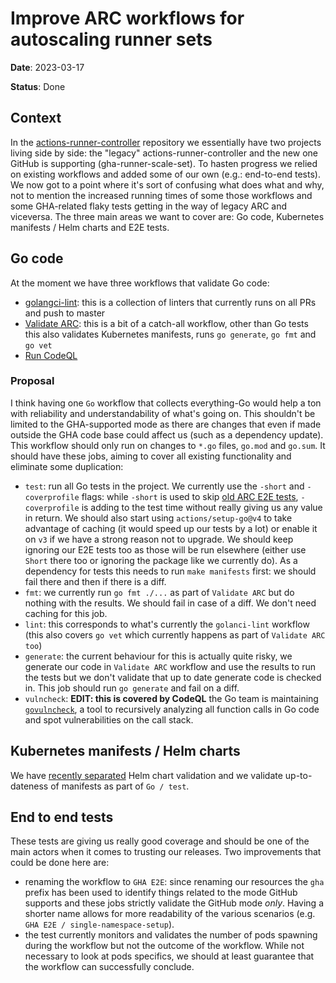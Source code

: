 # Improve ARC workflows for autoscaling runner sets

**Date**: 2023-03-17

**Status**: Done

## Context

In the [actions-runner-controller](https://github.com/actions/actions-runner-controller)
repository we essentially have two projects living side by side: the "legacy"
actions-runner-controller and the new one GitHub is supporting
(gha-runner-scale-set). To hasten progress we relied on existing workflows and
added some of our own (e.g.: end-to-end tests). We now got to a point where it's
sort of confusing what does what and why, not to mention the increased running
times of some those workflows and some GHA-related flaky tests getting in the
way of legacy ARC and viceversa. The three main areas we want to cover are: Go
code, Kubernetes manifests / Helm charts and E2E tests.

## Go code

At the moment we have three workflows that validate Go code:

- [golangci-lint](https://github.com/actions/actions-runner-controller/blob/34f3878/.github/workflows/golangci-lint.yaml):
  this is a collection of linters that currently runs on all PRs and push to
  master
- [Validate ARC](https://github.com/actions/actions-runner-controller/blob/01e9dd3/.github/workflows/validate-arc.yaml):
  this is a bit of a catch-all workflow, other than Go tests this also validates
  Kubernetes manifests, runs `go generate`, `go fmt` and `go vet`
- [Run CodeQL](https://github.com/actions/actions-runner-controller/blob/a095f0b66aad5fbc8aa8d7032f3299233e4c84d2/.github/workflows/run-codeql.yaml)

### Proposal

I think having one `Go` workflow that collects everything-Go would help a ton with
reliability and understandability of what's going on. This shouldn't be limited
to the GHA-supported mode as there are changes that even if made outside the GHA
code base could affect us (such as a dependency update).
This workflow should only run on changes to `*.go` files, `go.mod` and `go.sum`.
It should have these jobs, aiming to cover all existing functionality and
eliminate some duplication:

- `test`: run all Go tests in the project. We currently use the `-short` and
  `-coverprofile` flags: while `-short` is used to skip [old ARC E2E
  tests](https://github.com/actions/actions-runner-controller/blob/master/test/e2e/e2e_test.go#L85-L87),
  `-coverprofile` is adding to the test time without really giving us any value
  in return. We should also start using `actions/setup-go@v4` to take advantage
  of caching (it would speed up our tests by a lot) or enable it on `v3` if we
  have a strong reason not to upgrade. We should keep ignoring our E2E tests too
  as those will be run elsewhere (either use `Short` there too or ignoring the
  package like we currently do). As a dependency for tests this needs to run
  `make manifests` first: we should fail there and then if there is a diff.
- `fmt`: we currently run `go fmt ./...` as part of `Validate ARC` but do
  nothing with the results. We should fail in case of a diff. We don't need
  caching for this job.
- `lint`: this corresponds to what's currently the `golanci-lint` workflow (this
  also covers `go vet` which currently happens as part of `Validate ARC too`)
- `generate`: the current behaviour for this is actually quite risky, we
  generate our code in `Validate ARC` workflow and use the results to run the
  tests but we don't validate that up to date generate code is checked in. This
  job should run `go generate` and fail on a diff.
- `vulncheck`: **EDIT: this is covered by CodeQL** the Go team is maintaining [`govulncheck`](https://go.dev/blog/vuln), a tool to recursively
  analyzing all function calls in Go code and spot vulnerabilities on the call
  stack.

## Kubernetes manifests / Helm charts

We have [recently separated](https://github.com/actions/actions-runner-controller/commit/bd9f32e3540663360cf47f04acad26e6010f772e)
Helm chart validation and we validate up-to-dateness of manifests as part of `Go
/ test`.

## End to end tests

These tests are giving us really good coverage and should be one of the main
actors when it comes to trusting our releases. Two improvements that could be
done here are:

- renaming the workflow to `GHA E2E`: since renaming our resources the `gha`
  prefix has been used to identify things related to the mode GitHub supports
  and these jobs strictly validate the GitHub mode _only_. Having a shorter name
  allows for more readability of the various scenarios (e.g. `GHA E2E /
  single-namespace-setup`).
- the test currently monitors and validates the number of pods spawning during
  the workflow but not the outcome of the workflow. While not necessary to look
  at pods specifics, we should at least guarantee that the workflow can
  successfully conclude.
